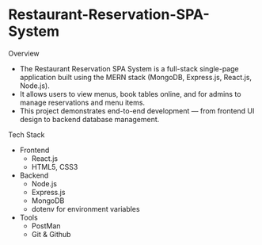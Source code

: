 # Restaurant-Reservation-SPA-System
Overview
* The Restaurant Reservation SPA System is a full-stack single-page application built using the MERN stack (MongoDB, Express.js, React.js, Node.js).
* It allows users to view menus, book tables online, and for admins to manage reservations and menu items.
* This project demonstrates end-to-end development — from frontend UI design to backend database management.

Tech Stack
* Frontend
  - React.js
  - HTML5, CSS3
* Backend
  - Node.js
  - Express.js
  - MongoDB
  - dotenv for environment variables
* Tools
  - PostMan
  - Git & Github
